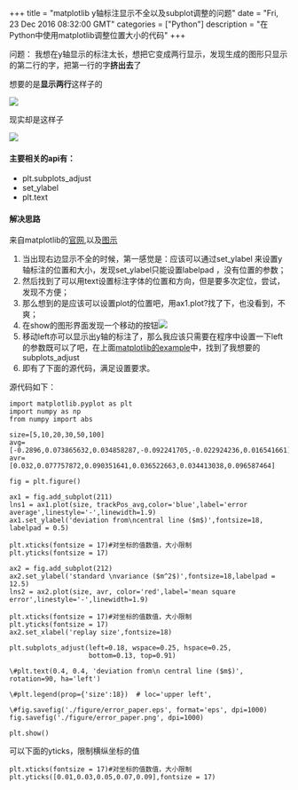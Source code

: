 +++ 
title = "matplotlib y轴标注显示不全以及subplot调整的问题" 
date = "Fri, 23 Dec 2016 08:32:00 GMT" 
categories = ["Python"] 
description = "在Python中使用matplotlib调整位置大小的代码" 
+++ 


问题：
我想在y轴显示的标注太长，想把它变成两行显示，发现生成的图形只显示的第二行的字，把第一行的字**挤出去**了

想要的是**显示两行**这样子的

![](http://i.imgur.com/6fxUwHR.jpg)

现实却是这样子

![](http://i.imgur.com/XZmJtEF.jpg)

#### 主要相关的api有：
- plt.subplots_adjust
- set_ylabel
- plt.text

####  解决思路
来自matplotlib的[官网](http://matplotlib.org/gallery.html),以及[图示](http://matplotlib.org/examples/images_contours_and_fields/interpolation_none_vs_nearest.html)

1. 当出现右边显示不全的时候，第一感觉是：应该可以通过set_ylabel 来设置y轴标注的位置和大小，发现set_ylabel只能设置labelpad ，没有位置的参数；
2. 然后找到了可以用text设置标注字体的位置和方向，但是要多次定位，尝试，发现不方便；
2. 那么想到的是应该可以设置plot的位置吧，用ax1.plot?找了下，也没看到，不爽；
3. 在show的图形界面发现一个移动的按钮![](http://i.imgur.com/VThZrvx.jpg)
4. 移动left亦可以显示出y轴的标注了，那么我应该只需要在程序中设置一下left的参数既可以了吧，在上面[matplotlib的example]()中，找到了我想要的subplots_adjust
5. 即有了下面的源代码，满足设置要求。

源代码如下：

```
import matplotlib.pyplot as plt
import numpy as np
from numpy import abs

size=[5,10,20,30,50,100]
avg=[-0.2896,0.073865632,0.034858287,-0.092241705,-0.022924236,0.016541661]
avr=[0.032,0.077757872,0.090351641,0.036522663,0.034413038,0.096587464]

fig = plt.figure()

ax1 = fig.add_subplot(211)
lns1 = ax1.plot(size, trackPos_avg,color='blue',label='error average',linestyle='-',linewidth=1.9)
ax1.set_ylabel('deviation from\ncentral line ($m$)',fontsize=18, labelpad = 0.5)

plt.xticks(fontsize = 17)#对坐标的值数值，大小限制
plt.yticks(fontsize = 17)

ax2 = fig.add_subplot(212)
ax2.set_ylabel('standard \nvariance ($m^2$)',fontsize=18,labelpad = 12.5)
lns2 = ax2.plot(size, avr, color='red',label='mean square error',linestyle='-',linewidth=1.9)

plt.xticks(fontsize = 17)#对坐标的值数值，大小限制
plt.yticks(fontsize = 17)
ax2.set_xlabel('replay size',fontsize=18)

plt.subplots_adjust(left=0.18, wspace=0.25, hspace=0.25,
                    bottom=0.13, top=0.91)

\#plt.text(0.4, 0.4, 'deviation from\n central line ($m$)', rotation=90, ha='left')

\#plt.legend(prop={'size':18})  # loc='upper left',

\#fig.savefig('./figure/error_paper.eps', format='eps', dpi=1000)
fig.savefig('./figure/error_paper.png', dpi=1000)

plt.show()
```

可以下面的yticks，限制横纵坐标的值

```
plt.xticks(fontsize = 17)#对坐标的值数值，大小限制
plt.yticks([0.01,0.03,0.05,0.07,0.09],fontsize = 17)
```


